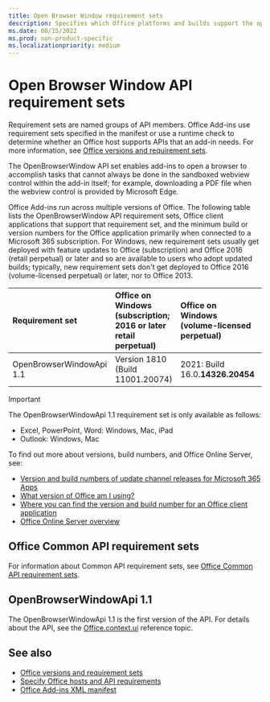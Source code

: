```yaml
---
title: Open Browser Window requirement sets
description: Specifies which Office platforms and builds support the openBrowserWindow API.
ms.date: 08/15/2022
ms.prod: non-product-specific
ms.localizationpriority: medium
---
```


# Open Browser Window API requirement sets

Requirement sets are named groups of API members. Office Add-ins use requirement sets specified in the manifest or use a runtime check to determine whether an Office host supports APIs that an add-in needs. For more information, see [Office versions and requirement sets](/office/dev/add-ins/develop/office-versions-and-requirement-sets).

The OpenBrowserWindow API set enables add-ins to open a browser to accomplish tasks that cannot always be done in the sandboxed webview control within the add-in itself; for example, downloading a PDF file when the webview control is provided by Microsoft Edge.

Office Add-ins run across multiple versions of Office. The following table lists the OpenBrowserWindow API requirement sets, Office client applications that support that requirement set, and the minimum build or version numbers for the Office application primarily when connected to a Microsoft 365 subscription. For Windows, new requirement sets usually get deployed with feature updates to Office (subscription) and Office 2016 (retail perpetual) or later and so are available to users who adopt updated builds; typically, new requirement sets don't get deployed to Office 2016 (volume-licensed perpetual) or later, nor to Office 2013.

| Requirement set | Office on Windows<br>(subscription; 2016 or later retail perpetual) | Office on Windows<br>(volume-licensed perpetual) | Office on Mac | Office on iPad | Office on the web | Office Online Server |
|:-----|:-----|:-----|:-----|:-----|:-----|:-----|
| OpenBrowserWindowApi 1.1  | Version 1810 (Build 11001.20074) | 2021: Build 16.0.**14326.20454** | 16.0.0.0 | 16.0.0.0 | Not supported | Not supported |

> [!IMPORTANT]
> The OpenBrowserWindowApi 1.1 requirement set is only available as follows:
>
> - Excel, PowerPoint, Word: Windows, Mac, iPad
> - Outlook: Windows, Mac

To find out more about versions, build numbers, and Office Online Server, see:

- [Version and build numbers of update channel releases for Microsoft 365 Apps](/officeupdates/update-history-microsoft365-apps-by-date)
- [What version of Office am I using?](https://support.microsoft.com/office/932788b8-a3ce-44bf-bb09-e334518b8b19)
- [Where you can find the version and build number for an Office client application](/officeupdates/update-history-microsoft365-apps-by-date)
- [Office Online Server overview](/officeonlineserver/office-online-server-overview)

## Office Common API requirement sets

For information about Common API requirement sets, see [Office Common API requirement sets](office-add-in-requirement-sets.md).

## OpenBrowserWindowApi 1.1

The OpenBrowserWindowApi 1.1 is the first version of the API. For details about the API, see the [Office.context.ui](/javascript/api/office/office.context#office-office-context-ui-member) reference topic.

## See also

- [Office versions and requirement sets](/office/dev/add-ins/develop/office-versions-and-requirement-sets)
- [Specify Office hosts and API requirements](/office/dev/add-ins/develop/specify-office-hosts-and-api-requirements)
- [Office Add-ins XML manifest](/office/dev/add-ins/develop/add-in-manifests)
